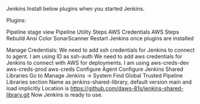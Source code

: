 Jenkins
Install below plugins when you started Jenkins.

Plugins:

Pipeline stage view
Pipeline Utility Steps
AWS Credentials
AWS Steps
Rebuild
Ansi Color
SonarScanner
Restart Jenkins once plugins are installed

Manage Credentials:
We need to add ssh credentials for Jenkins to connect to agent. I am using ID as ssh-auth
We need to add aws credentials for Jenkins to connect with AWS for deployments. I am using
aws-creds-dev
aws-creds-prod
aws-creds
Configure Agent
Configure Jenkins Shared Libraries
Go to Manage Jenkins -> System
Find Global Trusted Pipeline Libraries section
Name as jenkins-shared-library, default version main and load implicitly
Location is https://github.com/daws-81s/jenkins-shared-library.git
Now Jenkins is ready to use.